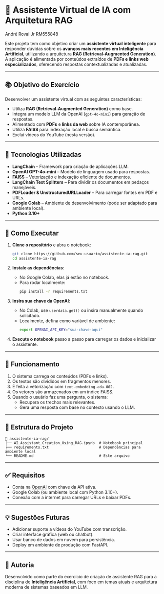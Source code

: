 # 🤖 Assistente Virtual de IA com Arquitetura RAG

André Rovai Jr RM555848

Este projeto tem como objetivo criar um **assistente virtual inteligente** para responder dúvidas sobre os **avanços mais recentes em Inteligência Artificial**, utilizando a arquitetura **RAG (Retrieval-Augmented Generation)**. A aplicação é alimentada por conteúdos extraídos de **PDFs e links web especializados**, oferecendo respostas contextualizadas e atualizadas.

---

## 📚 Objetivo do Exercício

Desenvolver um assistente virtual com as seguintes características:

- Utiliza **RAG (Retrieval-Augmented Generation)** como base.
- Integra um modelo LLM da OpenAI (`gpt-4o-mini`) para geração de respostas.
- Alimentado com **PDFs** e **links da web** sobre IA contemporânea.
- Utiliza **FAISS** para indexação local e busca semântica.
- Exclui vídeos do YouTube (nesta versão).

---

## 🔧 Tecnologias Utilizadas

- **LangChain** – Framework para criação de aplicações LLM.
- **OpenAI GPT-4o-mini** – Modelo de linguagem usado para respostas.
- **FAISS** – Vetorização e indexação eficiente de documentos.
- **LangChain Text Splitters** – Para dividir os documentos em pedaços manejáveis.
- **PDFLoader & UnstructuredURLLoader** – Para carregar fontes em PDF e URLs.
- **Google Colab** – Ambiente de desenvolvimento (pode ser adaptado para ambiente local).
- **Python 3.10+**

---

## 🚀 Como Executar

1. **Clone o repositório** e abra o notebook:
    ```bash
    git clone https://github.com/seu-usuario/assistente-ia-rag.git
    cd assistente-ia-rag
    ```

2. **Instale as dependências**:
    - No Google Colab, elas já estão no notebook.
    - Para rodar localmente:
      ```bash
      pip install -r requirements.txt
      ```

3. **Insira sua chave da OpenAI**:
    - No Colab, use `userdata.get()` ou insira manualmente quando solicitado.
    - Localmente, defina como variável de ambiente:
      ```bash
      export OPENAI_API_KEY="sua-chave-aqui"
      ```

4. **Execute o notebook** passo a passo para carregar os dados e inicializar o assistente.

---

## 🧠 Funcionamento

1. O sistema carrega os conteúdos (PDFs e links).
2. Os textos são divididos em fragmentos menores.
3. É feita a vetorização com `text-embedding-ada-002`.
4. Os vetores são armazenados em um índice FAISS.
5. Quando o usuário faz uma pergunta, o sistema:
   - Recupera os trechos mais relevantes.
   - Gera uma resposta com base no contexto usando o LLM.

---

## 📂 Estrutura do Projeto

```
📁 assistente-ia-rag/
├── AI_Assistant_Creation_Using_RAG.ipynb  # Notebook principal
├── requirements.txt                       # Dependências para ambiente local
└── README.md                              # Este arquivo
```

---

## ✅ Requisitos

- Conta na [OpenAI](https://platform.openai.com) com chave da API ativa.
- Google Colab (ou ambiente local com Python 3.10+).
- Conexão com a internet para carregar URLs e baixar PDFs.

---

## 💡 Sugestões Futuras

- Adicionar suporte a vídeos do YouTube com transcrição.
- Criar interface gráfica (web ou chatbot).
- Usar banco de dados em nuvem para persistência.
- Deploy em ambiente de produção com FastAPI.

---

## 👥 Autoria

Desenvolvido como parte do exercício de criação de assistente RAG para a disciplina de **Inteligência Artificial**, com foco em temas atuais e arquitetura moderna de sistemas baseados em LLM.
